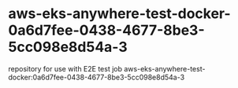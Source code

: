 # aws-eks-anywhere-test-docker-0a6d7fee-0438-4677-8be3-5cc098e8d54a-3
repository for use with E2E test job aws-eks-anywhere-test-docker:0a6d7fee-0438-4677-8be3-5cc098e8d54a-3
